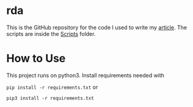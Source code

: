 # rda

This is the GitHub repository for the code I used to write my [article](https://towardsdatascience.com/how-college-students-are-handling-covid-19-3705016205fe#e746-de8b47d8b8a7). The scripts are inside the [Scripts](Scripts/) folder.

# How to Use

This project runs on python3. Install requirements needed with

```pip install -r requirements.txt```
or 

```pip3 install -r requirements.txt```
